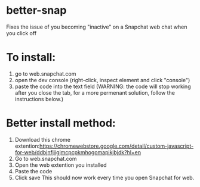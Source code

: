 # better-snap
Fixes the issue of you becoming "inactive" on a Snapchat web chat when you click off

# To install:
1. go to web.snapchat.com
2. open the dev console (right-click, inspect element and click "console")
3. paste the code into the text field
   (WARNING: the code will stop working after you close the tab, for a more permenant solution, follow the instructions below.)
# Better install method:
1. Download this chrome extention:https://chromewebstore.google.com/detail/custom-javascript-for-web/ddbjnfjiigjmcpcpkmhogomapikjbjdk?hl=en
2. Go to web.snapchat.com
3. Open the web extention you installed
4. Paste the code
5. Click save
   This should now work every time you open Snapchat for web.
